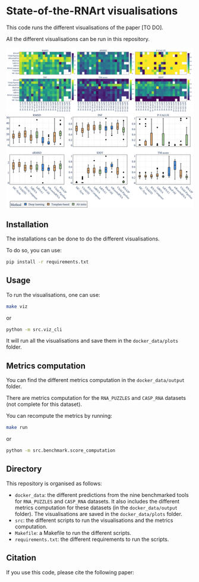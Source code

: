 # State-of-the-RNArt visualisations

This code runs the different visualisations of the paper [TO DO]. 

All the different visualisations can be run in this repository. 

![](docker_data/plots/heatmap/RNA_PUZZLES_heatmap.png)
![](docker_data/plots/boxplot/paper_RNA_PUZZLES_method.png)

## Installation

The installations can be done to do the different visualisations. 

To do so, you can use: 
```bash
pip install -r requirements.txt
```

## Usage

To run the visualisations, one can use:
```bash
make viz
```
or 
```bash
python -m src.viz_cli
```

It will run all the visualisations and save them in the `docker_data/plots` folder.


## Metrics computation

You can find the different metrics computation in the `docker_data/output` folder.

There are metrics computation for the `RNA_PUZZLES` and `CASP_RNA` datasets (not complete for this dataset).

You can recompute the metrics by running:
```bash
make run
```
or 
```bash
python -m src.benchmark.score_computation
```

## Directory

This repository is organised as follows:
- `docker_data`: the different predictions from the nine benchmarked tools for `RNA_PUZZLES` and `CASP_RNA` datasets.
                 It also includes the different metrics computation for these datasets (in the `docker_data/output` folder).
                 The visualisations are saved in the `docker_data/plots` folder.
- `src`: the different scripts to run the visualisations and the metrics computation.
- `Makefile`: a Makefile to run the different scripts.
- `requirements.txt`: the different requirements to run the scripts.

## Citation

If you use this code, please cite the following paper:

```
```